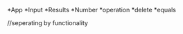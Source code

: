 *App
  *Input
  *Results
  *Number
  *operation
  *delete
  *equals

  //seperating by functionality